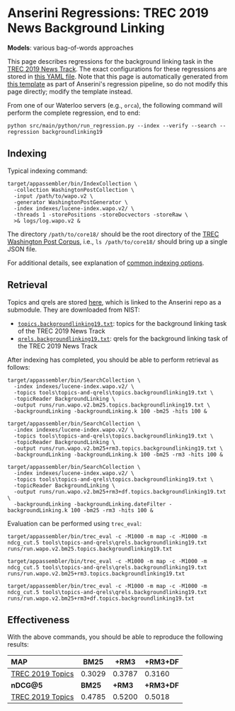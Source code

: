 # Anserini Regressions: TREC 2019 News Background Linking

**Models**: various bag-of-words approaches

This page describes regressions for the background linking task in the [TREC 2019 News Track](http://trec-news.org/).
The exact configurations for these regressions are stored in [this YAML file](../../src/main/resources/regression/backgroundlinking19.yaml).
Note that this page is automatically generated from [this template](../../src/main/resources/docgen/templates/backgroundlinking19.template) as part of Anserini's regression pipeline, so do not modify this page directly; modify the template instead.

From one of our Waterloo servers (e.g., `orca`), the following command will perform the complete regression, end to end:

```
python src/main/python/run_regression.py --index --verify --search --regression backgroundlinking19
```

## Indexing

Typical indexing command:

```
target/appassembler/bin/IndexCollection \
  -collection WashingtonPostCollection \
  -input /path/to/wapo.v2 \
  -generator WashingtonPostGenerator \
  -index indexes/lucene-index.wapo.v2/ \
  -threads 1 -storePositions -storeDocvectors -storeRaw \
  >& logs/log.wapo.v2 &
```

The directory `/path/to/core18/` should be the root directory of the [TREC Washington Post Corpus](https://trec.nist.gov/data/wapost/), i.e., `ls /path/to/core18/`
should bring up a single JSON file.

For additional details, see explanation of [common indexing options](../../docs/common-indexing-options.md).

## Retrieval

Topics and qrels are stored [here](https://github.com/castorini/anserini-tools/tree/master/topics-and-qrels), which is linked to the Anserini repo as a submodule.
They are downloaded from NIST:

+ [`topics.backgroundlinking19.txt`](https://github.com/castorini/anserini-tools/tree/master/topics-and-qrels/topics.backgroundlinking19.txt): topics for the background linking task of the TREC 2019 News Track
+ [`qrels.backgroundlinking19.txt`](https://github.com/castorini/anserini-tools/tree/master/topics-and-qrels/qrels.backgroundlinking19.txt): qrels for the background linking task of the TREC 2019 News Track

After indexing has completed, you should be able to perform retrieval as follows:

```
target/appassembler/bin/SearchCollection \
  -index indexes/lucene-index.wapo.v2/ \
  -topics tools\topics-and-qrels\topics.backgroundlinking19.txt \
  -topicReader BackgroundLinking \
  -output runs/run.wapo.v2.bm25.topics.backgroundlinking19.txt \
  -backgroundLinking -backgroundLinking.k 100 -bm25 -hits 100 &

target/appassembler/bin/SearchCollection \
  -index indexes/lucene-index.wapo.v2/ \
  -topics tools\topics-and-qrels\topics.backgroundlinking19.txt \
  -topicReader BackgroundLinking \
  -output runs/run.wapo.v2.bm25+rm3.topics.backgroundlinking19.txt \
  -backgroundLinking -backgroundLinking.k 100 -bm25 -rm3 -hits 100 &

target/appassembler/bin/SearchCollection \
  -index indexes/lucene-index.wapo.v2/ \
  -topics tools\topics-and-qrels\topics.backgroundlinking19.txt \
  -topicReader BackgroundLinking \
  -output runs/run.wapo.v2.bm25+rm3+df.topics.backgroundlinking19.txt \
  -backgroundLinking -backgroundLinking.dateFilter -backgroundLinking.k 100 -bm25 -rm3 -hits 100 &
```

Evaluation can be performed using `trec_eval`:

```
target/appassembler/bin/trec_eval -c -M1000 -m map -c -M1000 -m ndcg_cut.5 tools\topics-and-qrels\qrels.backgroundlinking19.txt runs/run.wapo.v2.bm25.topics.backgroundlinking19.txt

target/appassembler/bin/trec_eval -c -M1000 -m map -c -M1000 -m ndcg_cut.5 tools\topics-and-qrels\qrels.backgroundlinking19.txt runs/run.wapo.v2.bm25+rm3.topics.backgroundlinking19.txt

target/appassembler/bin/trec_eval -c -M1000 -m map -c -M1000 -m ndcg_cut.5 tools\topics-and-qrels\qrels.backgroundlinking19.txt runs/run.wapo.v2.bm25+rm3+df.topics.backgroundlinking19.txt
```

## Effectiveness

With the above commands, you should be able to reproduce the following results:

| **MAP**                                                                                                      | **BM25**  | **+RM3**  | **+RM3+DF**|
|:-------------------------------------------------------------------------------------------------------------|-----------|-----------|-----------|
| [TREC 2019 Topics](https://github.com/castorini/anserini-tools/tree/master/topics-and-qrels/topics.backgroundlinking19.txt)| 0.3029    | 0.3787    | 0.3160    |
| **nDCG@5**                                                                                                   | **BM25**  | **+RM3**  | **+RM3+DF**|
| [TREC 2019 Topics](https://github.com/castorini/anserini-tools/tree/master/topics-and-qrels/topics.backgroundlinking19.txt)| 0.4785    | 0.5200    | 0.5018    |


